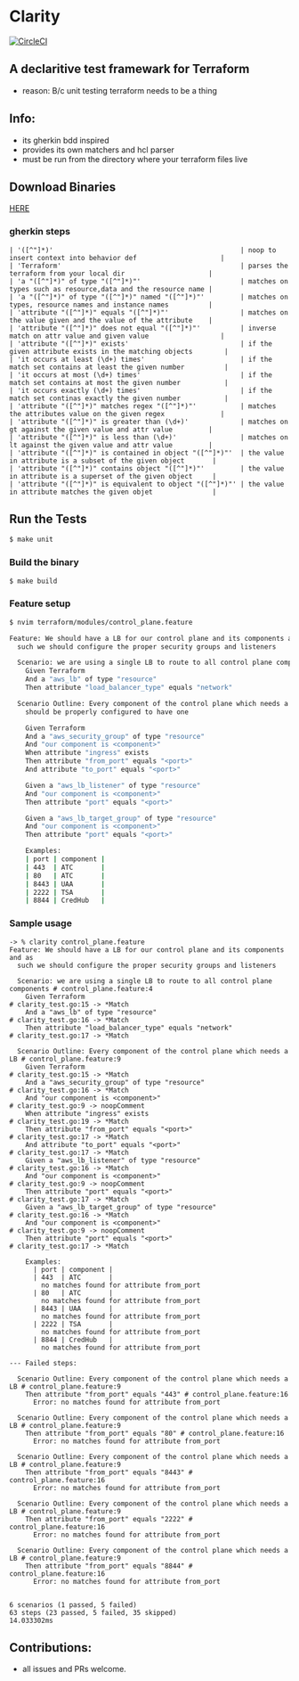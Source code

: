 # Clarity
[![CircleCI](https://circleci.com/gh/xchapter7x/clarity.svg?style=svg)](https://circleci.com/gh/xchapter7x/clarity)

## A declaritive test framewark for Terraform
- reason: B/c unit testing terraform needs to be a thing

## Info:
- its gherkin bdd inspired
- provides its own matchers and hcl parser
- must be run from the directory where your terraform files live

## Download Binaries
[HERE](https://github.com/xchapter7x/clarity/releases/latest)

### gherkin steps
	| '([^"]*)'                                               | noop to insert context into behavior def                     |
	| 'Terraform'                                             | parses the terraform from your local dir                     |
	| 'a "([^"]*)" of type "([^"]*)"'                         | matches on types such as resource,data and the resource name |
	| 'a "([^"]*)" of type "([^"]*)" named "([^"]*)"'         | matches on types, resource names and instance names          |
	| 'attribute "([^"]*)" equals "([^"]*)"'                  | matches on the value given and the value of the attribute    |
	| 'attribute "([^"]*)" does not equal "([^"]*)"'          | inverse match on attr value and given value                  |
	| 'attribute "([^"]*)" exists'                            | if the given attribute exists in the matching objects        |
	| 'it occurs at least (\d+) times'                        | if the match set contains at least the given number          |
	| 'it occurs at most (\d+) times'                         | if the match set contains at most the given number           |
	| 'it occurs exactly (\d+) times'                         | if the match set continas exactly the given number           |
	| 'attribute "([^"]*)" matches regex "([^"]*)"'           | matches the attributes value on the given regex              |
	| 'attribute "([^"]*)" is greater than (\d+)'             | matches on gt against the given value and attr value         |
	| 'attribute "([^"]*)" is less than (\d+)'                | matches on lt against the given value and attr value         |
	| 'attribute "([^"]*)" is contained in object "([^"]*)"'  | the value in attribute is a subset of the given object       |
	| 'attribute "([^"]*)" contains object "([^"]*)"'         | the value in attribute is a superset of the given object     |
	| 'attribute "([^"]*)" is equivalent to object "([^"]*)"' | the value in attribute matches the given objet               |

## Run the Tests
```bash
$ make unit
```

### Build the binary
```bash
$ make build
```

### Feature setup
```bash
$ nvim terraform/modules/control_plane.feature

Feature: We should have a LB for our control plane and its components and as
  such we should configure the proper security groups and listeners

  Scenario: we are using a single LB to route to all control plane components
    Given Terraform
    And a "aws_lb" of type "resource"
    Then attribute "load_balancer_type" equals "network"

  Scenario Outline: Every component of the control plane which needs a LB
    should be properly configured to have one

    Given Terraform
    And a "aws_security_group" of type "resource"
    And "our component is <component>"
    When attribute "ingress" exists
    Then attribute "from_port" equals "<port>"
    And attribute "to_port" equals "<port>"

    Given a "aws_lb_listener" of type "resource"
    And "our component is <component>"
    Then attribute "port" equals "<port>"

    Given a "aws_lb_target_group" of type "resource"
    And "our component is <component>"
    Then attribute "port" equals "<port>"

    Examples:
    | port | component |
    | 443  | ATC       |
    | 80   | ATC       |
    | 8443 | UAA       |
    | 2222 | TSA       |
    | 8844 | CredHub   |
```

### Sample usage
```
-> % clarity control_plane.feature
Feature: We should have a LB for our control plane and its components and as
  such we should configure the proper security groups and listeners

  Scenario: we are using a single LB to route to all control plane components # control_plane.feature:4
    Given Terraform                                                           # clarity_test.go:15 -> *Match
    And a "aws_lb" of type "resource"                                         # clarity_test.go:16 -> *Match
    Then attribute "load_balancer_type" equals "network"                      # clarity_test.go:17 -> *Match

  Scenario Outline: Every component of the control plane which needs a LB # control_plane.feature:9
    Given Terraform                                                       # clarity_test.go:15 -> *Match
    And a "aws_security_group" of type "resource"                         # clarity_test.go:16 -> *Match
    And "our component is <component>"                                    # clarity_test.go:9 -> noopComment
    When attribute "ingress" exists                                       # clarity_test.go:19 -> *Match
    Then attribute "from_port" equals "<port>"                            # clarity_test.go:17 -> *Match
    And attribute "to_port" equals "<port>"                               # clarity_test.go:17 -> *Match
    Given a "aws_lb_listener" of type "resource"                          # clarity_test.go:16 -> *Match
    And "our component is <component>"                                    # clarity_test.go:9 -> noopComment
    Then attribute "port" equals "<port>"                                 # clarity_test.go:17 -> *Match
    Given a "aws_lb_target_group" of type "resource"                      # clarity_test.go:16 -> *Match
    And "our component is <component>"                                    # clarity_test.go:9 -> noopComment
    Then attribute "port" equals "<port>"                                 # clarity_test.go:17 -> *Match

    Examples:
      | port | component |
      | 443  | ATC       |
        no matches found for attribute from_port
      | 80   | ATC       |
        no matches found for attribute from_port
      | 8443 | UAA       |
        no matches found for attribute from_port
      | 2222 | TSA       |
        no matches found for attribute from_port
      | 8844 | CredHub   |
        no matches found for attribute from_port

--- Failed steps:

  Scenario Outline: Every component of the control plane which needs a LB # control_plane.feature:9
    Then attribute "from_port" equals "443" # control_plane.feature:16
      Error: no matches found for attribute from_port

  Scenario Outline: Every component of the control plane which needs a LB # control_plane.feature:9
    Then attribute "from_port" equals "80" # control_plane.feature:16
      Error: no matches found for attribute from_port

  Scenario Outline: Every component of the control plane which needs a LB # control_plane.feature:9
    Then attribute "from_port" equals "8443" # control_plane.feature:16
      Error: no matches found for attribute from_port

  Scenario Outline: Every component of the control plane which needs a LB # control_plane.feature:9
    Then attribute "from_port" equals "2222" # control_plane.feature:16
      Error: no matches found for attribute from_port

  Scenario Outline: Every component of the control plane which needs a LB # control_plane.feature:9
    Then attribute "from_port" equals "8844" # control_plane.feature:16
      Error: no matches found for attribute from_port


6 scenarios (1 passed, 5 failed)
63 steps (23 passed, 5 failed, 35 skipped)
14.033302ms
```

## Contributions:
- all issues and PRs welcome.
